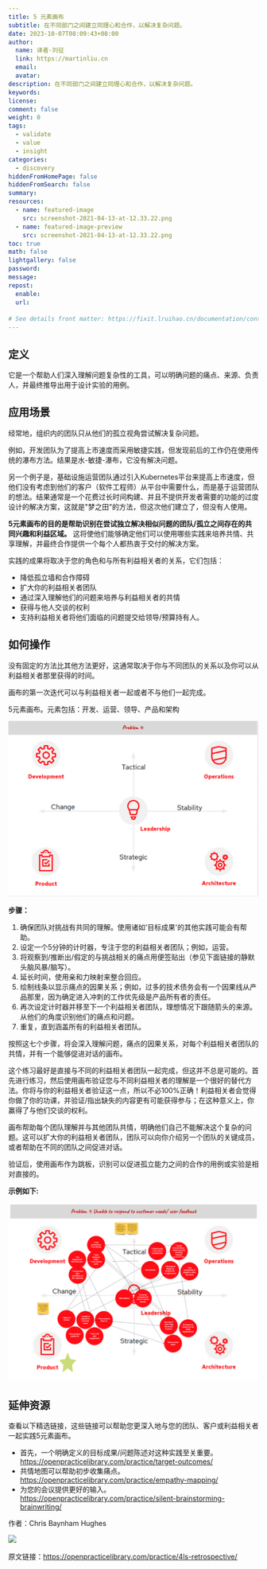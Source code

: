 ```yaml
---
title: 5 元素画布
subtitle: 在不同部门之间建立同理心和合作，以解决复杂问题。
date: 2023-10-07T08:09:43+08:00
author:
  name: 译者-刘征
  link: https://martinliu.cn
  email:
  avatar:
description: 在不同部门之间建立同理心和合作，以解决复杂问题。
keywords:
license:
comment: false
weight: 0
tags:
  - validate
  - value
  - insight
categories: 
  - discovery
hiddenFromHomePage: false
hiddenFromSearch: false
summary:
resources:
  - name: featured-image
    src: screenshot-2021-04-13-at-12.33.22.png
  - name: featured-image-preview
    src: screenshot-2021-04-13-at-12.33.22.png
toc: true
math: false
lightgallery: false
password:
message:
repost:
  enable: 
  url:

# See details front matter: https://fixit.lruihao.cn/documentation/content-management/introduction/#front-matter
---
```


<!--more-->

## 定义

它是一个帮助人们深入理解问题复杂性的工具，可以明确问题的痛点、来源、负责人，并最终推导出用于设计实验的用例。

## 应用场景

经常地，组织内的团队只从他们的孤立视角尝试解决复杂问题。

例如，开发团队为了提高上市速度而采用敏捷实践，但发现前后的工作仍在使用传统的瀑布方法。结果是水-敏捷-瀑布，它没有解决问题。

另一个例子是，基础设施运营团队通过引入Kubernetes平台来提高上市速度，但他们没有考虑到他们的客户（软件工程师）从平台中需要什么，而是基于运营团队的想法。结果通常是一个花费过长时间构建、并且不提供开发者需要的功能的过度设计的解决方案，这就是"梦之田"的方法，但这次他们建立了，但没有人使用。

**5元素画布的目的是帮助识别在尝试独立解决相似问题的团队/孤立之间存在的共同兴趣和利益区域。** 这将使他们能够确定他们可以使用哪些实践来培养共情、共享理解，并最终合作提供一个每个人都热衷于交付的解决方案。

实践的成果将取决于您的角色和与所有利益相关者的关系，它们包括：

* 降低孤立墙和合作障碍
* 扩大你的利益相关者团队
* 通过深入理解他们的问题来培养与利益相关者的共情
* 获得与他人交谈的权利
* 支持利益相关者将他们面临的问题提交给领导/预算持有人。

## 如何操作

没有固定的方法比其他方法更好，这通常取决于你与不同团队的关系以及你可以从利益相关者那里获得的时间。

画布的第一次迭代可以与利益相关者一起或者不与他们一起完成。

5元素画布。元素包括：开发、运营、领导、产品和架构

![](screenshot-2021-04-13-at-12.33.22.png)

**步骤：**

1. 确保团队对挑战有共同的理解。使用诸如'目标成果'的其他实践可能会有帮助。
2. 设定一个5分钟的计时器，专注于您的利益相关者团队；例如，运营。
3. 将观察到/推断出/假定的与挑战相关的痛点用便签贴出（参见下面链接的静默头脑风暴/脑写）。
4. 延长时间，使用亲和力映射来整合回应。
5. 绘制线条以显示痛点的因果关系；例如，过多的技术债务会有一个因果线从产品那里，因为确定进入冲刺的工作优先级是产品所有者的责任。
6. 再次设定计时器并移至下一个利益相关者团队，理想情况下跟随箭头的来源。从他们的角度识别他们的痛点和问题。
7. 重复，直到涵盖所有的利益相关者团队。


按照这七个步骤，将会深入理解问题，痛点的因果关系，对每个利益相关者团队的共情，并有一个能够促进对话的画布。


这个练习最好是直接与不同的利益相关者团队一起完成，但这并不总是可能的。首先进行练习，然后使用画布验证您与不同利益相关者的理解是一个很好的替代方法。你将与你的利益相关者验证这一点，所以不必100%正确！利益相关者会觉得你做了你的功课，并验证/指出缺失的内容更有可能获得参与；在这种意义上，你赢得了与他们交谈的权利。

画布帮助每个团队理解并与其他团队共情，明确他们自己不能解决这个复杂的问题。这可以扩大你的利益相关者团队，团队可以向你介绍另一个团队的关键成员，或者帮助在不同的团队之间促进对话。

验证后，使用画布作为跳板，识别可以促进孤立能力之间的合作的用例或实验是相对直接的。


  **示例如下:**

![](5-elements-example.png)


## 延伸资源

查看以下精选链接，这些链接可以帮助您更深入地与您的团队、客户或利益相关者一起实践5元素画布。

* 首先，一个明确定义的目标成果/问题陈述对这种实践至关重要。<https://openpracticelibrary.com/practice/target-outcomes/>
* 共情地图可以帮助初步收集痛点。<https://openpracticelibrary.com/practice/empathy-mapping/>
* 为您的会议提供更好的输入。<https://openpracticelibrary.com/practice/silent-brainstorming-brainwriting/>

作者：Chris Baynham Hughes

![](https://github.com/only-chrisbh.png)

原文链接：[<https://openpracticelibrary.com/practice/4ls-retrospective/>](https://openpracticelibrary.com/practice/5-elements-canvas/)
